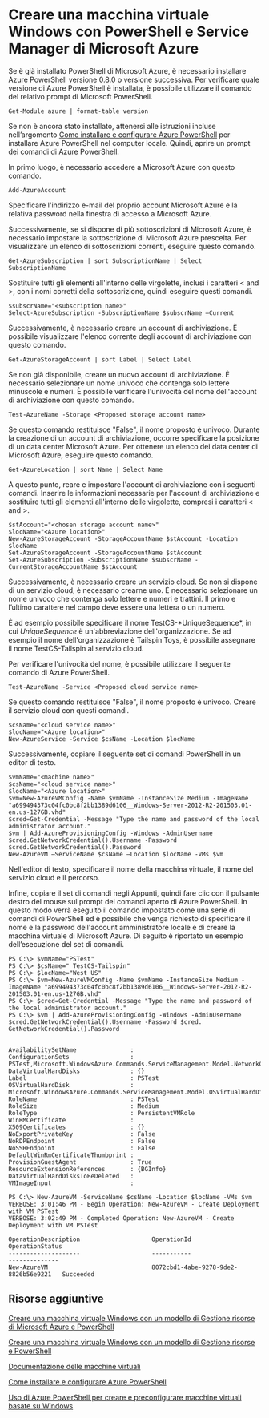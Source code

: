 <properties 
	pageTitle="Creare una macchina virtuale Windows con PowerShell e Service Manager di Microsoft Azure" 
	description="Utilizzare Azure PowerShell per creare rapidamente una nuova macchina virtuale Windows." 
	services="virtual-machines" 
	documentationCenter="" 
	authors="JoeDavies-MSFT" 
	manager="timlt" 
	editor=""/>

<tags 
	ms.service="virtual-machines" 
	ms.workload="infrastructure-services" 
	ms.tgt_pltfrm="na" 
	ms.devlang="na" 
	ms.topic="article" 
	ms.date="04/29/2015" 
	ms.author="josephd"/>

# Creare una macchina virtuale Windows con PowerShell e Service Manager di Microsoft Azure

Se è già installato PowerShell di Microsoft Azure, è necessario installare Azure PowerShell versione 0.8.0 o versione successiva. Per verificare quale versione di Azure PowerShell è installata, è possibile utilizzare il comando del relativo prompt di Microsoft PowerShell.

	Get-Module azure | format-table version

Se non è ancora stato installato, attenersi alle istruzioni incluse nell’argomento [Come installare e configurare Azure PowerShell](install-configure-powershell.md) per installare Azure PowerShell nel computer locale. Quindi, aprire un prompt dei comandi di Azure PowerShell.

In primo luogo, è necessario accedere a Microsoft Azure con questo comando.

	Add-AzureAccount

Specificare l'indirizzo e-mail del proprio account Microsoft Azure e la relativa password nella finestra di accesso a Microsoft Azure.

Successivamente, se si dispone di più sottoscrizioni di Microsoft Azure, è necessario impostare la sottoscrizione di Microsoft Azure prescelta. Per visualizzare un elenco di sottoscrizioni correnti, eseguire questo comando.

	Get-AzureSubscription | sort SubscriptionName | Select SubscriptionName

Sostituire tutti gli elementi all'interno delle virgolette, inclusi i caratteri < and >, con i nomi corretti della sottoscrizione, quindi eseguire questi comandi.

	$subscrName="<subscription name>"
	Select-AzureSubscription -SubscriptionName $subscrName –Current

Successivamente, è necessario creare un account di archiviazione. È possibile visualizzare l'elenco corrente degli account di archiviazione con questo comando.

	Get-AzureStorageAccount | sort Label | Select Label

Se non già disponibile, creare un nuovo account di archiviazione. È necessario selezionare un nome univoco che contenga solo lettere minuscole e numeri. È possibile verificare l'univocità del nome dell'account di archiviazione con questo comando.

	Test-AzureName -Storage <Proposed storage account name>

Se questo comando restituisce "False", il nome proposto è univoco. Durante la creazione di un account di archiviazione, occorre specificare la posizione di un data center Microsoft Azure. Per ottenere un elenco dei data center di Microsoft Azure, eseguire questo comando.

	Get-AzureLocation | sort Name | Select Name

A questo punto, reare e impostare l'account di archiviazione con i seguenti comandi. Inserire le informazioni necessarie per l'account di archiviazione e sostituire tutti gli elementi all'interno delle virgolette, compresi i caratteri < and >.

	$stAccount="<chosen storage account name>"
	$locName="<Azure location>"
	New-AzureStorageAccount -StorageAccountName $stAccount -Location $locName
	Set-AzureStorageAccount -StorageAccountName $stAccount
	Set-AzureSubscription -SubscriptionName $subscrName -CurrentStorageAccountName $stAccount

Successivamente, è necessario creare un servizio cloud. Se non si dispone di un servizio cloud, è necessario crearne uno. È necessario selezionare un nome univoco che contenga solo lettere e numeri e trattini. Il primo e l’ultimo carattere nel campo deve essere una lettera o un numero.

È ad esempio possibile specificare il nome TestCS-\*UniqueSequence\*, in cui *UniqueSequence* è un'abbreviazione dell'organizzazione. Se ad esempio il nome dell'organizzazione è Tailspin Toys, è possibile assegnare il nome TestCS-Tailspin al servizio cloud.

Per verificare l'univocità del nome, è possibile utilizzare il seguente comando di Azure PowerShell.

	Test-AzureName -Service <Proposed cloud service name>

Se questo comando restituisce "False", il nome proposto è univoco. Creare il servizio cloud con questi comandi.

	$csName="<cloud service name>"
	$locName="<Azure location>"
	New-AzureService -Service $csName -Location $locName

Successivamente, copiare il seguente set di comandi PowerShell in un editor di testo.

	$vmName="<machine name>"
	$csName="<cloud service name>"
	$locName="<Azure location>"
	$vm=New-AzureVMConfig -Name $vmName -InstanceSize Medium -ImageName "a699494373c04fc0bc8f2bb1389d6106__Windows-Server-2012-R2-201503.01-en.us-127GB.vhd"
	$cred=Get-Credential -Message "Type the name and password of the local administrator account."
	$vm | Add-AzureProvisioningConfig -Windows -AdminUsername $cred.GetNetworkCredential().Username -Password $cred.GetNetworkCredential().Password
	New-AzureVM –ServiceName $csName –Location $locName -VMs $vm

Nell'editor di testo, specificare il nome della macchina virtuale, il nome del servizio cloud e il percorso.

Infine, copiare il set di comandi negli Appunti, quindi fare clic con il pulsante destro del mouse sul prompt dei comandi aperto di Azure PowerShell. In questo modo verrà eseguito il comando impostato come una serie di comandi di PowerShell ed è possibile che venga richiesto di specificare il nome e la password dell'account amministratore locale e di creare la macchina virtuale di Microsoft Azure. Di seguito è riportato un esempio dell’esecuzione del set di comandi.

	PS C:\> $vmName="PSTest"
	PS C:\> $csName=" TestCS-Tailspin"
	PS C:\> $locName="West US"
	PS C:\> $vm=New-AzureVMConfig -Name $vmName -InstanceSize Medium -ImageName "a699494373c04fc0bc8f2bb1389d6106__Windows-Server-2012-R2-201503.01-en.us-127GB.vhd"
	PS C:\> $cred=Get-Credential -Message "Type the name and password of the local administrator account."
	PS C:\> $vm | Add-AzureProvisioningConfig -Windows -AdminUsername $cred.GetNetworkCredential().Username -Password $cred.
	GetNetworkCredential().Password

	
	AvailabilitySetName               :
	ConfigurationSets                 : PSTest,Microsoft.WindowsAzure.Commands.ServiceManagement.Model.NetworkConfigurationSet}
	DataVirtualHardDisks              : {}
	Label                             : PSTest
	OSVirtualHardDisk                 : Microsoft.WindowsAzure.Commands.ServiceManagement.Model.OSVirtualHardDisk
	RoleName                          : PSTest
	RoleSize                          : Medium
	RoleType                          : PersistentVMRole
	WinRMCertificate                  :
	X509Certificates                  : {}
	NoExportPrivateKey                : False
	NoRDPEndpoint                     : False
	NoSSHEndpoint                     : False
	DefaultWinRmCertificateThumbprint :
	ProvisionGuestAgent               : True
	ResourceExtensionReferences       : {BGInfo}
	DataVirtualHardDisksToBeDeleted   :
	VMImageInput                      :
	
	PS C:\> New-AzureVM -ServiceName $csName -Location $locName -VMs $vm
	VERBOSE: 3:01:46 PM - Begin Operation: New-AzureVM - Create Deployment with VM PSTest
	VERBOSE: 3:02:49 PM - Completed Operation: New-AzureVM - Create Deployment with VM PSTest
	
	OperationDescription                    OperationId                            OperationStatus
	--------------------                    -----------                            --------------
	New-AzureVM                             8072cbd1-4abe-9278-9de2-8826b56e9221   Succeeded
	

## Risorse aggiuntive

[Creare una macchina virtuale Windows con un modello di Gestione risorse di Microsoft Azure e PowerShell](virtual-machines-create-windows-powershell-rm.md)

[Creare una macchina virtuale Windows con un modello di Gestione risorse e PowerShell](virtual-machines-create-windows-powershell-rm-template-simple.md)

[Documentazione delle macchine virtuali](http://azure.microsoft.com/documentation/services/virtual-machines/)

[Come installare e configurare Azure PowerShell](install-configure-powershell.md)

[Uso di Azure PowerShell per creare e preconfigurare macchine virtuali basate su Windows](virtual-machines-ps-create-preconfigure-windows-vms.md)


<!--HONumber=52-->
